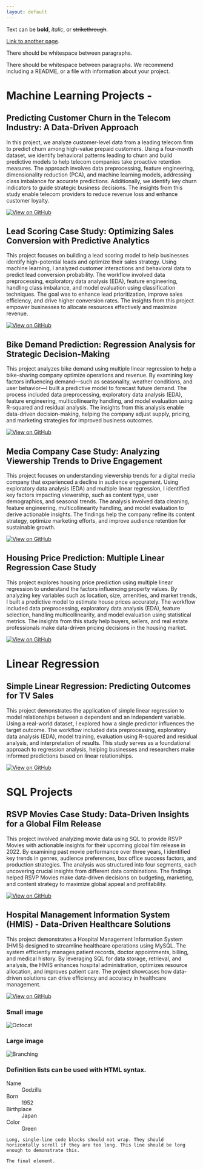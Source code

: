 ```yaml
---
layout: default
---
```


Text can be **bold**, _italic_, or ~~strikethrough~~.

[Link to another page](./another-page.html).

There should be whitespace between paragraphs.

There should be whitespace between paragraphs. We recommend including a README, or a file with information about your project.

# Machine Learning Projects - 

## Predicting Customer Churn in the Telecom Industry: A Data-Driven Approach

In this project, we analyze customer-level data from a leading telecom firm to predict churn among high-value prepaid customers. Using a four-month dataset, we identify behavioral patterns leading to churn and build predictive models to help telecom companies take proactive retention measures. The approach involves data preprocessing, feature engineering, dimensionality reduction (PCA), and machine learning models, addressing class imbalance for accurate predictions. Additionally, we identify key churn indicators to guide strategic business decisions. The insights from this study enable telecom providers to reduce revenue loss and enhance customer loyalty.

[![View on GitHub](https://img.shields.io/badge/GitHub-View_on_GitHub-blue?logo=GitHub)](https://github.com/AchleshwarSingh/Telcom-Customer-Churn-Study)

## Lead Scoring Case Study: Optimizing Sales Conversion with Predictive Analytics

This project focuses on building a lead scoring model to help businesses identify high-potential leads and optimize their sales strategy. Using machine learning, I analyzed customer interactions and behavioral data to predict lead conversion probability. The workflow involved data preprocessing, exploratory data analysis (EDA), feature engineering, handling class imbalance, and model evaluation using classification techniques. The goal was to enhance lead prioritization, improve sales efficiency, and drive higher conversion rates. The insights from this project empower businesses to allocate resources effectively and maximize revenue.

[![View on GitHub](https://img.shields.io/badge/GitHub-View_on_GitHub-blue?logo=GitHub)](https://github.com/AchleshwarSingh/Lead-Scoring-Case-Study)

## Bike Demand Prediction: Regression Analysis for Strategic Decision-Making

This project analyzes bike demand using multiple linear regression to help a bike-sharing company optimize operations and revenue. By examining key factors influencing demand—such as seasonality, weather conditions, and user behavior—I built a predictive model to forecast future demand. The process included data preprocessing, exploratory data analysis (EDA), feature engineering, multicollinearity handling, and model evaluation using R-squared and residual analysis. The insights from this analysis enable data-driven decision-making, helping the company adjust supply, pricing, and marketing strategies for improved business outcomes.

[![View on GitHub](https://img.shields.io/badge/GitHub-View_on_GitHub-blue?logo=GitHub)](https://github.com/AchleshwarSingh/Bike-Company-Regression-Analysis/tree/main)

## Media Company Case Study: Analyzing Viewership Trends to Drive Engagement

This project focuses on understanding viewership trends for a digital media company that experienced a decline in audience engagement. Using exploratory data analysis (EDA) and multiple linear regression, I identified key factors impacting viewership, such as content type, user demographics, and seasonal trends. The analysis involved data cleaning, feature engineering, multicollinearity handling, and model evaluation to derive actionable insights. The findings help the company refine its content strategy, optimize marketing efforts, and improve audience retention for sustainable growth.

[![View on GitHub](https://img.shields.io/badge/GitHub-View_on_GitHub-blue?logo=GitHub)](https://github.com/AchleshwarSingh/Media-Company-Case-Study/tree/main)

## Housing Price Prediction: Multiple Linear Regression Case Study

This project explores housing price prediction using multiple linear regression to understand the factors influencing property values. By analyzing key variables such as location, size, amenities, and market trends, I built a predictive model to estimate house prices accurately. The workflow included data preprocessing, exploratory data analysis (EDA), feature selection, handling multicollinearity, and model evaluation using statistical metrics. The insights from this study help buyers, sellers, and real estate professionals make data-driven pricing decisions in the housing market.

[![View on GitHub](https://img.shields.io/badge/GitHub-View_on_GitHub-blue?logo=GitHub)](https://github.com/AchleshwarSingh/Multiple-Linear-Regression---Housing-Case-Study)

# Linear Regression 

## Simple Linear Regression: Predicting Outcomes for TV Sales
This project demonstrates the application of simple linear regression to model relationships between a dependent and an independent variable. Using a real-world dataset, I explored how a single predictor influences the target outcome. The workflow included data preprocessing, exploratory data analysis (EDA), model training, evaluation using R-squared and residual analysis, and interpretation of results. This study serves as a foundational approach to regression analysis, helping businesses and researchers make informed predictions based on linear relationships.

[![View on GitHub](https://img.shields.io/badge/GitHub-View_on_GitHub-blue?logo=GitHub)](https://github.com/AchleshwarSingh/Simple-Linear-Regression/tree/main)

# SQL Projects 

## RSVP Movies Case Study: Data-Driven Insights for a Global Film Release

This project involved analyzing movie data using SQL to provide RSVP Movies with actionable insights for their upcoming global film release in 2022. By examining past movie performance over three years, I identified key trends in genres, audience preferences, box office success factors, and production strategies. The analysis was structured into four segments, each uncovering crucial insights from different data combinations. The findings helped RSVP Movies make data-driven decisions on budgeting, marketing, and content strategy to maximize global appeal and profitability.

[![View on GitHub](https://img.shields.io/badge/GitHub-View_on_GitHub-blue?logo=GitHub)](https://github.com/AchleshwarSingh/RSVP-Movie-CaseStudy)

## Hospital Management Information System (HMIS) - Data-Driven Healthcare Solutions

This project demonstrates a Hospital Management Information System (HMIS) designed to streamline healthcare operations using MySQL. The system efficiently manages patient records, doctor appointments, billing, and medical history. By leveraging SQL for data storage, retrieval, and analysis, the HMIS enhances hospital administration, optimizes resource allocation, and improves patient care. The project showcases how data-driven solutions can drive efficiency and accuracy in healthcare management.

[![View on GitHub](https://img.shields.io/badge/GitHub-View_on_GitHub-blue?logo=GitHub)](https://github.com/AchleshwarSingh/Hospital-MIS---Demo)

### Small image

![Octocat](https://github.githubassets.com/images/icons/emoji/octocat.png)

### Large image

![Branching](https://guides.github.com/activities/hello-world/branching.png)


### Definition lists can be used with HTML syntax.

<dl>
<dt>Name</dt>
<dd>Godzilla</dd>
<dt>Born</dt>
<dd>1952</dd>
<dt>Birthplace</dt>
<dd>Japan</dd>
<dt>Color</dt>
<dd>Green</dd>
</dl>

```
Long, single-line code blocks should not wrap. They should horizontally scroll if they are too long. This line should be long enough to demonstrate this.
```

```
The final element.
```
